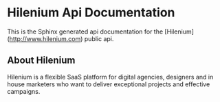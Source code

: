 # Hilenium Api Documentation

This is the Sphinx generated api documentation for the [Hilenium] (http://www.hilenium.com) public api.

## About Hilenium

Hilenium is a flexible SaaS platform for digital agencies, designers and in house marketers who want to deliver exceptional projects and effective campaigns.